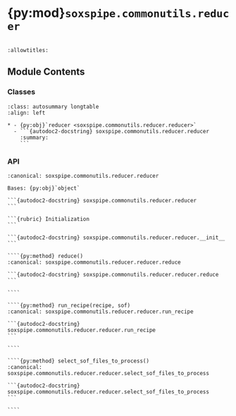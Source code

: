 # {py:mod}`soxspipe.commonutils.reducer`

```{py:module} soxspipe.commonutils.reducer
```

```{autodoc2-docstring} soxspipe.commonutils.reducer
:allowtitles:
```

## Module Contents

### Classes

````{list-table}
:class: autosummary longtable
:align: left

* - {py:obj}`reducer <soxspipe.commonutils.reducer.reducer>`
  - ```{autodoc2-docstring} soxspipe.commonutils.reducer.reducer
    :summary:
    ```
````

### API

`````{py:class} reducer(log, workspaceDirectory, settings=False, pathToSettings=False, quitOnFail=False, overwrite=False)
:canonical: soxspipe.commonutils.reducer.reducer

Bases: {py:obj}`object`

```{autodoc2-docstring} soxspipe.commonutils.reducer.reducer
```

```{rubric} Initialization
```

```{autodoc2-docstring} soxspipe.commonutils.reducer.reducer.__init__
```

````{py:method} reduce()
:canonical: soxspipe.commonutils.reducer.reducer.reduce

```{autodoc2-docstring} soxspipe.commonutils.reducer.reducer.reduce
```

````

````{py:method} run_recipe(recipe, sof)
:canonical: soxspipe.commonutils.reducer.reducer.run_recipe

```{autodoc2-docstring} soxspipe.commonutils.reducer.reducer.run_recipe
```

````

````{py:method} select_sof_files_to_process()
:canonical: soxspipe.commonutils.reducer.reducer.select_sof_files_to_process

```{autodoc2-docstring} soxspipe.commonutils.reducer.reducer.select_sof_files_to_process
```

````

`````
